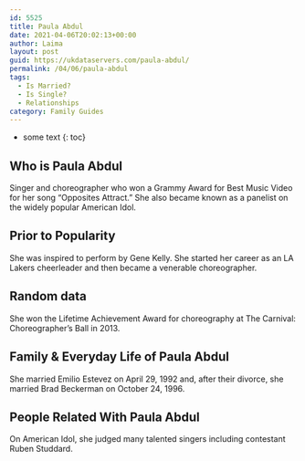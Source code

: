 ```yaml
---
id: 5525
title: Paula Abdul
date: 2021-04-06T20:02:13+00:00
author: Laima
layout: post
guid: https://ukdataservers.com/paula-abdul/
permalink: /04/06/paula-abdul
tags:
  - Is Married?
  - Is Single?
  - Relationships
category: Family Guides
---
```


* some text
{: toc}


## Who is Paula Abdul
                  
                  
                  
Singer and choreographer who won a Grammy Award for Best Music Video for her song &#8220;Opposites Attract.&#8221; She also became known as a panelist on the widely popular American Idol. 
                  
              
            
              
            
                
                
                
## Prior to Popularity
                  
                  
                  
She was inspired to perform by Gene Kelly. She started her career as an LA Lakers cheerleader and then became a venerable choreographer. 
                  
              
            
              
            
                
                
                
## Random data
                  
                  
                  
She won the Lifetime Achievement Award for choreography at The Carnival: Choreographer&#8217;s Ball in 2013. 
                  
              
            
              
            
                
                
                
## Family & Everyday Life of Paula Abdul
                  
                  
                  
She married Emilio Estevez on April 29, 1992 and, after their divorce, she married Brad Beckerman on October 24, 1996. 
                  
              
            
              
            
                
                
                
## People Related With Paula Abdul
                  
                  
                  
On American Idol, she judged many talented singers including contestant Ruben Studdard. 
                  
              
            
              
            
                
              
            
              
              
            
            
              
            
          
          
          